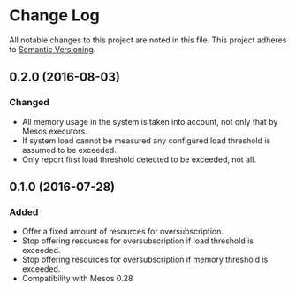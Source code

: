 Change Log
==========

All notable changes to this project are noted in this file. This project adheres to [Semantic
Versioning](http://semver.org/).


0.2.0 (2016-08-03)
------------------

### Changed

* All memory usage in the system is taken into account, not only that by Mesos executors.
* If system load cannot be measured any configured load threshold is assumed to be exceeded.
* Only report first load threshold detected to be exceeded, not all.


0.1.0 (2016-07-28)
------------------

### Added

* Offer a fixed amount of resources for oversubscription.
* Stop offering resources for oversubscription if load threshold is exceeded.
* Stop offering resources for oversubscription if memory threshold is exceeded.
* Compatibility with Mesos 0.28

